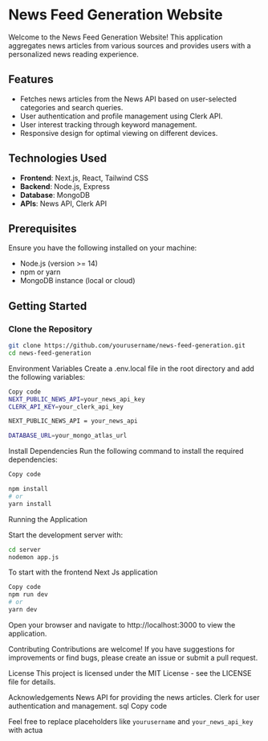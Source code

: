 # News Feed Generation Website

Welcome to the News Feed Generation Website! This application aggregates news articles from various sources and provides users with a personalized news reading experience.

## Features

- Fetches news articles from the News API based on user-selected categories and search queries.
- User authentication and profile management using Clerk API.
- User interest tracking through keyword management.
- Responsive design for optimal viewing on different devices.

## Technologies Used

- **Frontend**: Next.js, React, Tailwind CSS
- **Backend**: Node.js, Express
- **Database**: MongoDB
- **APIs**: News API, Clerk API

## Prerequisites

Ensure you have the following installed on your machine:

- Node.js (version >= 14)
- npm or yarn
- MongoDB instance (local or cloud)

## Getting Started

### Clone the Repository

```bash
git clone https://github.com/yourusername/news-feed-generation.git
cd news-feed-generation
```

Environment Variables
Create a .env.local file in the root directory and add the following variables:
```bash
Copy code
NEXT_PUBLIC_NEWS_API=your_news_api_key
CLERK_API_KEY=your_clerk_api_key

NEXT_PUBLIC_NEWS_API = your_news_api

DATABASE_URL=your_mongo_atlas_url
```

Install Dependencies
Run the following command to install the required dependencies:
```bash
Copy code

npm install
# or
yarn install
```
Running the Application

Start the development server with:
```bash
cd server
nodemon app.js
```
To start with the frontend Next Js application

```bash
Copy code
npm run dev
# or
yarn dev
```
Open your browser and navigate to http://localhost:3000 to view the application.

Contributing
Contributions are welcome! If you have suggestions for improvements or find bugs, please create an issue or submit a pull request.

License
This project is licensed under the MIT License - see the LICENSE file for details.

Acknowledgements
News API for providing the news articles.
Clerk for user authentication and management.
sql
Copy code

Feel free to replace placeholders like `yourusername` and `your_news_api_key` with actua
